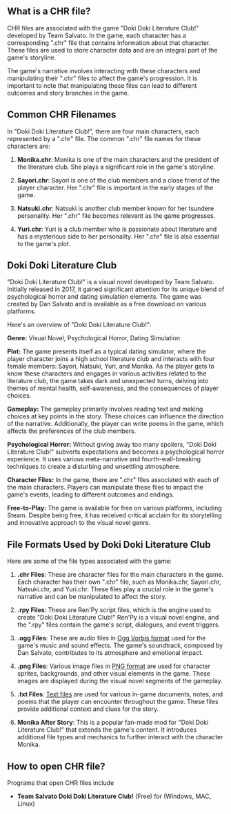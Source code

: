 ## What is a CHR file?

CHR files are associated with the game "Doki Doki Literature Club!" developed by Team Salvato. In the game, each character has a corresponding ".chr" file that contains information about that character. These files are used to store character data and are an integral part of the game's storyline.

The game's narrative involves interacting with these characters and manipulating their ".chr" files to affect the game's progression. It is important to note that manipulating these files can lead to different outcomes and story branches in the game.

## Common CHR Filenames

In "Doki Doki Literature Club!", there are four main characters, each represented by a ".chr" file. The common ".chr" file names for these characters are:

1.  **Monika.chr**: Monika is one of the main characters and the president of the literature club. She plays a significant role in the game's storyline.
    
2.  **Sayori.chr**: Sayori is one of the club members and a close friend of the player character. Her ".chr" file is important in the early stages of the game.
    
3.  **Natsuki.chr**: Natsuki is another club member known for her tsundere personality. Her ".chr" file becomes relevant as the game progresses.
    
4.  **Yuri.chr**: Yuri is a club member who is passionate about literature and has a mysterious side to her personality. Her ".chr" file is also essential to the game's plot.

## Doki Doki Literature Club

"Doki Doki Literature Club!" is a visual novel developed by Team Salvato. Initially released in 2017, it gained significant attention for its unique blend of psychological horror and dating simulation elements. The game was created by Dan Salvato and is available as a free download on various platforms.

Here's an overview of "Doki Doki Literature Club!":

**Genre:** Visual Novel, Psychological Horror, Dating Simulation

**Plot:** The game presents itself as a typical dating simulator, where the player character joins a high school literature club and interacts with four female members: Sayori, Natsuki, Yuri, and Monika. As the player gets to know these characters and engages in various activities related to the literature club, the game takes dark and unexpected turns, delving into themes of mental health, self-awareness, and the consequences of player choices.

**Gameplay:** The gameplay primarily involves reading text and making choices at key points in the story. These choices can influence the direction of the narrative. Additionally, the player can write poems in the game, which affects the preferences of the club members.

**Psychological Horror:** Without giving away too many spoilers, "Doki Doki Literature Club!" subverts expectations and becomes a psychological horror experience. It uses various meta-narrative and fourth-wall-breaking techniques to create a disturbing and unsettling atmosphere.

**Character Files:** In the game, there are ".chr" files associated with each of the main characters. Players can manipulate these files to impact the game's events, leading to different outcomes and endings.

**Free-to-Play:** The game is available for free on various platforms, including Steam. Despite being free, it has received critical acclaim for its storytelling and innovative approach to the visual novel genre.

## File Formats Used by Doki Doki Literature Club

Here are some of the file types associated with the game:

1.  **.chr Files**: These are character files for the main characters in the game. Each character has their own ".chr" file, such as Monika.chr, Sayori.chr, Natsuki.chr, and Yuri.chr. These files play a crucial role in the game's narrative and can be manipulated to affect the story.
    
2.  **.rpy Files**: These are Ren'Py script files, which is the engine used to create "Doki Doki Literature Club!" Ren'Py is a visual novel engine, and the ".rpy" files contain the game's script, dialogues, and event triggers.
    
3.  **.ogg Files**: These are audio files in [Ogg Vorbis format](/audio/ogg/) used for the game's music and sound effects. The game's soundtrack, composed by Dan Salvato, contributes to its atmosphere and emotional impact.
    
4.  **.png Files**: Various image files in [PNG format](/image/png/) are used for character sprites, backgrounds, and other visual elements in the game. These images are displayed during the visual novel segments of the gameplay.
    
5.  **.txt Files**: [Text files](/word-processing/txt/) are used for various in-game documents, notes, and poems that the player can encounter throughout the game. These files provide additional context and clues for the story.
    
6.  **Monika After Story**: This is a popular fan-made mod for "Doki Doki Literature Club!" that extends the game's content. It introduces additional file types and mechanics to further interact with the character Monika.

## How to open CHR file?

Programs that open CHR files include

- **Team Salvato Doki Doki Literature Club!** (Free) for (Windows, MAC, Linux)

